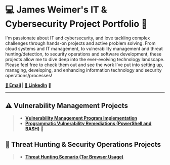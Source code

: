 # 💻 James Weimer's IT & Cybersecurity Project Portfolio 🔐

I'm passionate about IT and cybersecurity, and love tackling complex challenges through hands-on projects and active problem solving. From cloud systems and IT management, to vulnerability management and threat hunting/detection, to security operations and software development, these projects allow me to dive deep into the ever-evolving technology landscape. Please feel free to check them out and see the work I’ve put into setting up, managing, developing, and enhancing information technology and security operations/processes!

**[📧 Email](mailto:jamesdanielweimer@gmail.com) | [🔗 LinkedIn](https://www.linkedin.com)** 🚧

<hr/>

## ⚠️ Vulnerability Management Projects
> - **[Vulnerability Management Program Implementation](https://github.com/JDWeimer/Vulnerability-Management-Implementation/)**
> - **[Programmatic Vulnerability Remediations (PowerShell and BASH)](https://www.github.com)** 🚧

## 🚨 Threat Hunting & Security Operations Projects
> - **[Threat Hunting Scenario (Tor Browser Usage)](https://github.com/JDWeimer/ThreatHuntingScenario-TOR/)**

